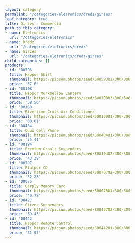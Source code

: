 ```yaml
---
layout: category
permalink: "/categories/eletronics/dredz/girzes"
leaf_category: true
title: Girzes - Commercia
path_to_this_category:
- name: Eletronics
  url: "/categories/eletronics"
- name: Dredz
  url: "/categories/eletronics/dredz"
- name: Girzes
  url: "/categories/eletronics/dredz/girzes"
child_categories: []
products:
- id: '00593'
  title: Happor Shirt
  thumbnail: https://picsum.photos/seed/S0059302/300/300
  price: '37.6'
- id: '00108'
  title: Happor Murkmellow Lantern
  thumbnail: https://picsum.photos/seed/S0010803/300/300
  price: '38.56'
- id: '00160'
  title: Rivertime Cruts Air Conditioner
  thumbnail: https://picsum.photos/seed/S0016001/300/300
  price: '60.81'
- id: '00484'
  title: Quux Cell Phone
  thumbnail: https://picsum.photos/seed/S0048401/300/300
  price: '55.41'
- id: '00194'
  title: Premium Grault Suspenders
  thumbnail: https://picsum.photos/seed/S0019402/300/300
  price: '43.38'
- id: '00707'
  title: Platpor CD
  thumbnail: https://picsum.photos/seed/S0070702/300/300
  price: '32.28'
- id: '00075'
  title: Garply Memory Card
  thumbnail: https://picsum.photos/seed/S0007501/300/300
  price: '46.78'
- id: '00427'
  title: Girzes Suspenders
  thumbnail: https://picsum.photos/seed/S0042702/300/300
  price: '39.43'
- id: '00442'
  title: Happor Remote Control
  thumbnail: https://picsum.photos/seed/S0044201/300/300
  price: '31.97'
---
```

